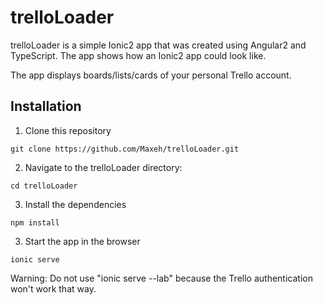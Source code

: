 # trelloLoader

trelloLoader is a simple Ionic2 app that was created using Angular2 and TypeScript. The app shows how an Ionic2 app could look like. 

The app displays boards/lists/cards of your personal Trello account. 

## Installation

1) Clone this repository

```git clone https://github.com/Maxeh/trelloLoader.git```

2) Navigate to the trelloLoader directory:

```cd trelloLoader```

3) Install the dependencies

```npm install```

3) Start the app in the browser

```ionic serve```

Warning: Do not use "ionic serve --lab"	because the Trello authentication won't work that way.


